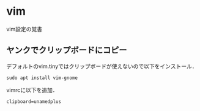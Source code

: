 # vim
vim設定の覚書
## ヤンクでクリップボードにコピー
デフォルトのvim.tinyではクリップボードが使えないので以下をインストール．

```
sudo apt install vim-gnome
```
vimrcに以下を追加．

```Shell
clipboard=unamedplus
```
